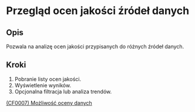 # Przegląd ocen jakości źródeł danych

## Opis
Pozwala na analizę ocen jakości przypisanych do różnych źródeł danych.

## Kroki
1. Pobranie listy ocen jakości.
2. Wyświetlenie wyników.
3. Opcjonalna filtracja lub analiza trendów.

[(CF0007) Możliwość oceny danych](../../../3.wizja.systemu/3.3.cechy.funkcjonalne/CF0007)
